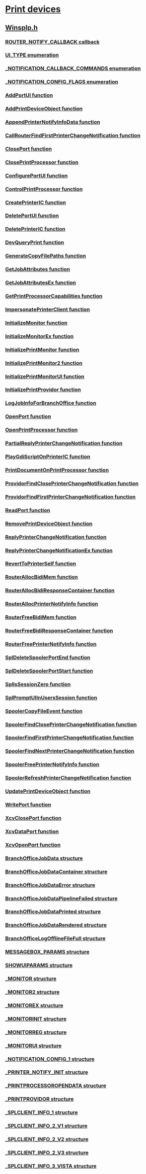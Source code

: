 # [Print devices](../_print/index.md)
## [Winsplp.h](index.md)
### [ROUTER_NOTIFY_CALLBACK callback](../winsplp/nc-winsplp-router_notify_callback.md)
### [UI_TYPE enumeration](../winsplp/ne-winsplp-ui_type.md)
### [_NOTIFICATION_CALLBACK_COMMANDS enumeration](../winsplp/ne-winsplp-_notification_callback_commands.md)
### [_NOTIFICATION_CONFIG_FLAGS enumeration](../winsplp/ne-winsplp-_notification_config_flags.md)
### [AddPortUI function](../winsplp/nf-winsplp-addportui.md)
### [AddPrintDeviceObject function](../winsplp/nf-winsplp-addprintdeviceobject.md)
### [AppendPrinterNotifyInfoData function](../winsplp/nf-winsplp-appendprinternotifyinfodata.md)
### [CallRouterFindFirstPrinterChangeNotification function](../winsplp/nf-winsplp-callrouterfindfirstprinterchangenotification.md)
### [ClosePort function](../winsplp/nf-winsplp-closeport.md)
### [ClosePrintProcessor function](../winsplp/nf-winsplp-closeprintprocessor.md)
### [ConfigurePortUI function](../winsplp/nf-winsplp-configureportui.md)
### [ControlPrintProcessor function](../winsplp/nf-winsplp-controlprintprocessor.md)
### [CreatePrinterIC function](../winsplp/nf-winsplp-createprinteric.md)
### [DeletePortUI function](../winsplp/nf-winsplp-deleteportui.md)
### [DeletePrinterIC function](../winsplp/nf-winsplp-deleteprinteric.md)
### [DevQueryPrint function](../winsplp/nf-winsplp-devqueryprint.md)
### [GenerateCopyFilePaths function](../winsplp/nf-winsplp-generatecopyfilepaths.md)
### [GetJobAttributes function](../winsplp/nf-winsplp-getjobattributes.md)
### [GetJobAttributesEx function](../winsplp/nf-winsplp-getjobattributesex.md)
### [GetPrintProcessorCapabilities function](../winsplp/nf-winsplp-getprintprocessorcapabilities.md)
### [ImpersonatePrinterClient function](../winsplp/nf-winsplp-impersonateprinterclient.md)
### [InitializeMonitor function](../winsplp/nf-winsplp-initializemonitor.md)
### [InitializeMonitorEx function](../winsplp/nf-winsplp-initializemonitorex.md)
### [InitializePrintMonitor function](../winsplp/nf-winsplp-initializeprintmonitor.md)
### [InitializePrintMonitor2 function](../winsplp/nf-winsplp-initializeprintmonitor2.md)
### [InitializePrintMonitorUI function](../winsplp/nf-winsplp-initializeprintmonitorui.md)
### [InitializePrintProvidor function](../winsplp/nf-winsplp-initializeprintprovidor.md)
### [LogJobInfoForBranchOffice function](../winsplp/nf-winsplp-logjobinfoforbranchoffice.md)
### [OpenPort function](../winsplp/nf-winsplp-openport.md)
### [OpenPrintProcessor function](../winsplp/nf-winsplp-openprintprocessor.md)
### [PartialReplyPrinterChangeNotification function](../winsplp/nf-winsplp-partialreplyprinterchangenotification.md)
### [PlayGdiScriptOnPrinterIC function](../winsplp/nf-winsplp-playgdiscriptonprinteric.md)
### [PrintDocumentOnPrintProcessor function](../winsplp/nf-winsplp-printdocumentonprintprocessor.md)
### [ProvidorFindClosePrinterChangeNotification function](../winsplp/nf-winsplp-providorfindcloseprinterchangenotification.md)
### [ProvidorFindFirstPrinterChangeNotification function](../winsplp/nf-winsplp-providorfindfirstprinterchangenotification.md)
### [ReadPort function](../winsplp/nf-winsplp-readport.md)
### [RemovePrintDeviceObject function](../winsplp/nf-winsplp-removeprintdeviceobject.md)
### [ReplyPrinterChangeNotification function](../winsplp/nf-winsplp-replyprinterchangenotification.md)
### [ReplyPrinterChangeNotificationEx function](../winsplp/nf-winsplp-replyprinterchangenotificationex.md)
### [RevertToPrinterSelf function](../winsplp/nf-winsplp-reverttoprinterself.md)
### [RouterAllocBidiMem function](../winsplp/nf-winsplp-routerallocbidimem.md)
### [RouterAllocBidiResponseContainer function](../winsplp/nf-winsplp-routerallocbidiresponsecontainer.md)
### [RouterAllocPrinterNotifyInfo function](../winsplp/nf-winsplp-routerallocprinternotifyinfo.md)
### [RouterFreeBidiMem function](../winsplp/nf-winsplp-routerfreebidimem.md)
### [RouterFreeBidiResponseContainer function](../winsplp/nf-winsplp-routerfreebidiresponsecontainer.md)
### [RouterFreePrinterNotifyInfo function](../winsplp/nf-winsplp-routerfreeprinternotifyinfo.md)
### [SplDeleteSpoolerPortEnd function](../winsplp/nf-winsplp-spldeletespoolerportend.md)
### [SplDeleteSpoolerPortStart function](../winsplp/nf-winsplp-spldeletespoolerportstart.md)
### [SplIsSessionZero function](../winsplp/nf-winsplp-splissessionzero.md)
### [SplPromptUIInUsersSession function](../winsplp/nf-winsplp-splpromptuiinuserssession.md)
### [SpoolerCopyFileEvent function](../winsplp/nf-winsplp-spoolercopyfileevent.md)
### [SpoolerFindClosePrinterChangeNotification function](../winsplp/nf-winsplp-spoolerfindcloseprinterchangenotification.md)
### [SpoolerFindFirstPrinterChangeNotification function](../winsplp/nf-winsplp-spoolerfindfirstprinterchangenotification.md)
### [SpoolerFindNextPrinterChangeNotification function](../winsplp/nf-winsplp-spoolerfindnextprinterchangenotification.md)
### [SpoolerFreePrinterNotifyInfo function](../winsplp/nf-winsplp-spoolerfreeprinternotifyinfo.md)
### [SpoolerRefreshPrinterChangeNotification function](../winsplp/nf-winsplp-spoolerrefreshprinterchangenotification.md)
### [UpdatePrintDeviceObject function](../winsplp/nf-winsplp-updateprintdeviceobject.md)
### [WritePort function](../winsplp/nf-winsplp-writeport.md)
### [XcvClosePort function](../winsplp/nf-winsplp-xcvcloseport.md)
### [XcvDataPort function](../winsplp/nf-winsplp-xcvdataport.md)
### [XcvOpenPort function](../winsplp/nf-winsplp-xcvopenport.md)
### [BranchOfficeJobData structure](../winsplp/ns-winsplp-branchofficejobdata.md)
### [BranchOfficeJobDataContainer structure](../winsplp/ns-winsplp-branchofficejobdatacontainer.md)
### [BranchOfficeJobDataError structure](../winsplp/ns-winsplp-branchofficejobdataerror.md)
### [BranchOfficeJobDataPipelineFailed structure](../winsplp/ns-winsplp-branchofficejobdatapipelinefailed.md)
### [BranchOfficeJobDataPrinted structure](../winsplp/ns-winsplp-branchofficejobdataprinted.md)
### [BranchOfficeJobDataRendered structure](../winsplp/ns-winsplp-branchofficejobdatarendered.md)
### [BranchOfficeLogOfflineFileFull structure](../winsplp/ns-winsplp-branchofficelogofflinefilefull.md)
### [MESSAGEBOX_PARAMS structure](../winsplp/ns-winsplp-messagebox_params.md)
### [SHOWUIPARAMS structure](../winsplp/ns-winsplp-showuiparams.md)
### [_MONITOR structure](../winsplp/ns-winsplp-_monitor.md)
### [_MONITOR2 structure](../winsplp/ns-winsplp-_monitor2.md)
### [_MONITOREX structure](../winsplp/ns-winsplp-_monitorex.md)
### [_MONITORINIT structure](../winsplp/ns-winsplp-_monitorinit.md)
### [_MONITORREG structure](../winsplp/ns-winsplp-_monitorreg.md)
### [_MONITORUI structure](../winsplp/ns-winsplp-_monitorui.md)
### [_NOTIFICATION_CONFIG_1 structure](../winsplp/ns-winsplp-_notification_config_1.md)
### [_PRINTER_NOTIFY_INIT structure](../winsplp/ns-winsplp-_printer_notify_init.md)
### [_PRINTPROCESSOROPENDATA structure](../winsplp/ns-winsplp-_printprocessoropendata.md)
### [_PRINTPROVIDOR structure](../winsplp/ns-winsplp-_printprovidor.md)
### [_SPLCLIENT_INFO_1 structure](../winsplp/ns-winsplp-_splclient_info_1.md)
### [_SPLCLIENT_INFO_2_V1 structure](../winsplp/ns-winsplp-_splclient_info_2_v1.md)
### [_SPLCLIENT_INFO_2_V2 structure](../winsplp/ns-winsplp-_splclient_info_2_v2.md)
### [_SPLCLIENT_INFO_2_V3 structure](../winsplp/ns-winsplp-_splclient_info_2_v3.md)
### [_SPLCLIENT_INFO_3_VISTA structure](../winsplp/ns-winsplp-_splclient_info_3_vista.md)
